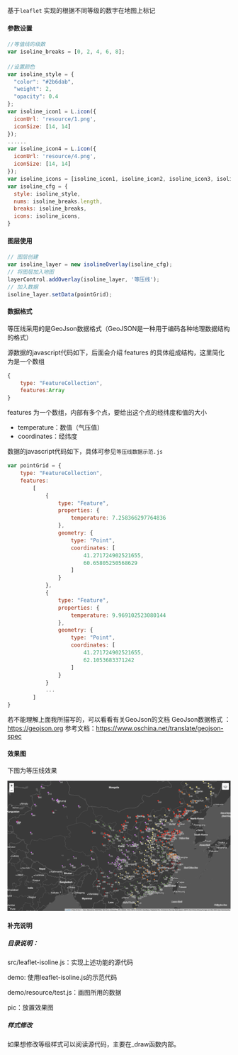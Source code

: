 基于`leaflet` 实现的根据不同等级的数字在地图上标记

#### 参数设置

```javascript
//等值线的级数
var isoline_breaks = [0, 2, 4, 6, 8];

//设置颜色
var isoline_style = {
  "color": "#2b6dab",
  "weight": 2,
  "opacity": 0.4
};
var isoline_icon1 = L.icon({
  iconUrl: 'resource/1.png',
  iconSize: [14, 14]
});
......
var isoline_icon4 = L.icon({
  iconUrl: 'resource/4.png',
  iconSize: [14, 14]
});
var isoline_icons = [isoline_icon1, isoline_icon2, isoline_icon3, isoline_icon4]
var isoline_cfg = {
  style: isoline_style,
  nums: isoline_breaks.length,
  breaks: isoline_breaks,
  icons: isoline_icons,
}
```

#### 图层使用

```javascript
// 图层创建
var isoline_layer = new isolineOverlay(isoline_cfg);
// 将图层加入地图
layerControl.addOverlay(isoline_layer, '等压线');
// 加入数据
isoline_layer.setData(pointGrid);
```

#### 数据格式

等压线采用的是GeoJson数据格式（GeoJSON是一种用于编码各种地理数据结构的格式）

源数据的javascript代码如下，后面会介绍 features 的具体组成结构，这里简化为是一个数组

```javascript
{
    type: "FeatureCollection",
    features:Array
}
```

features 为一个数组，内部有多个点，要给出这个点的经纬度和值的大小

* temperature：数值（气压值）
* coordinates：经纬度


数据的javascript代码如下，具体可参见`等压线数据示范.js`

```javascript
var pointGrid = {
    type: "FeatureCollection",
    features:
        [
            {
                type: "Feature",
                properties: {
                    temperature: 7.258366297764836
                },
                geometry: {
                    type: "Point",
                    coordinates: [
                        41.271724902521655,
                        60.65805250568629
                    ]
                }
            },
            {
                type: "Feature",
                properties: {
                    temperature: 9.969102523080144
                },
                geometry: {
                    type: "Point",
                    coordinates: [
                        41.271724902521655,
                        62.1053683371242
                    ]
                }
            }
            ...
        ]
}
```
若不能理解上面我所描写的，可以看看有关GeoJson的文档
GeoJson数据格式 ： https://geojson.org
参考文档：https://www.oschina.net/translate/geojson-spec

#### 效果图

下图为等压线效果

![small](https://github.com/chenshuyuhhh/Leaflet-bubbles/blob/master/pic/bubble1.png)



#### 补充说明

##### 目录说明：

src/leaflet-isoline.js：实现上述功能的源代码

demo: 使用leaflet-isoline.js的示范代码

demo/resource/test.js：画图所用的数据

pic：放置效果图

##### 样式修改

如果想修改等级样式可以阅读源代码，主要在_draw函数内部。